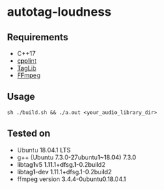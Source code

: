 # autotag-loudness

## Requirements

- C++17
- [cpplint](https://github.com/cpplint/cpplint)
- [TagLib](https://taglib.org/)
- [FFmpeg](https://www.ffmpeg.org/)

## Usage

```
sh ./build.sh && ./a.out <your_audio_library_dir>
```

## Tested on

- Ubuntu 18.04.1 LTS
- g++ (Ubuntu 7.3.0-27ubuntu1~18.04) 7.3.0
- libtag1v5 1.11.1+dfsg.1-0.2build2
- libtag1-dev 1.11.1+dfsg.1-0.2build2
- ffmpeg version 3.4.4-0ubuntu0.18.04.1
